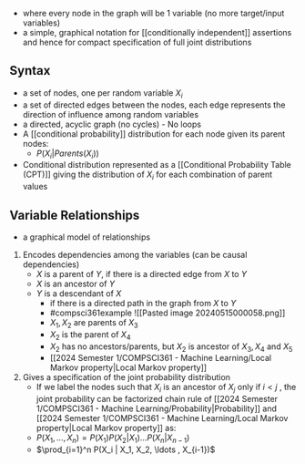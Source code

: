 - where every node in the graph will be 1 variable (no more target/input variables)
- a simple, graphical notation for [[conditionally independent]] assertions and hence for compact specification of full joint distributions
## Syntax
- a set of nodes, one per random variable $X_i$
- a set of directed edges between the nodes, each edge represents the direction of influence among random variables
- a directed, acyclic graph (no cycles) - No loops
- A [[conditional probability]] distribution for each node given its parent nodes:
	- $P(X_i|Parents(X_i))$
- Conditional distribution represented as a [[Conditional Probability Table (CPT)]] giving the distribution of $X_i$ for each combination of parent values
## Variable Relationships
- a graphical model of relationships
1. Encodes dependencies among the variables (can be causal dependencies)
	- $X$ is a parent of $Y$, if there is a directed edge from $X$ to $Y$
	- $X$ is an ancestor of $Y$ 
	- $Y$ is a descendant of $X$ 
		- if there is a directed path in the graph from $X$ to $Y$
		- #compsci361example ![[Pasted image 20240515000058.png]]
		- $X_1, X_2$ are parents of $X_3$
		- $X_2$ is the parent of $X_4$
		- $X_2$ has no ancestors/parents, but $X_2$ is ancestor of $X_3,X_4$ and $X_5$
		- [[2024 Semester 1/COMPSCI361 - Machine Learning/Local Markov property|Local Markov property]]
2. Gives a specification of the joint probability distribution
	- If we label the nodes such that $X_i$ is an ancestor of $X_j$ only if $i < j$ , the joint probability can be factorized chain rule of [[2024 Semester 1/COMPSCI361 - Machine Learning/Probability|Probability]] and [[2024 Semester 1/COMPSCI361 - Machine Learning/Local Markov property|Local Markov property]] as:
	- $P(X_1, \ldots , X_n) = P(X_1) P(X_2|X_1) \ldots P(X_n|X_{n-1})$
	- $\prod_{i=1}^n P(X_i | X_1, X_2, \ldots , X_{i-1})$

